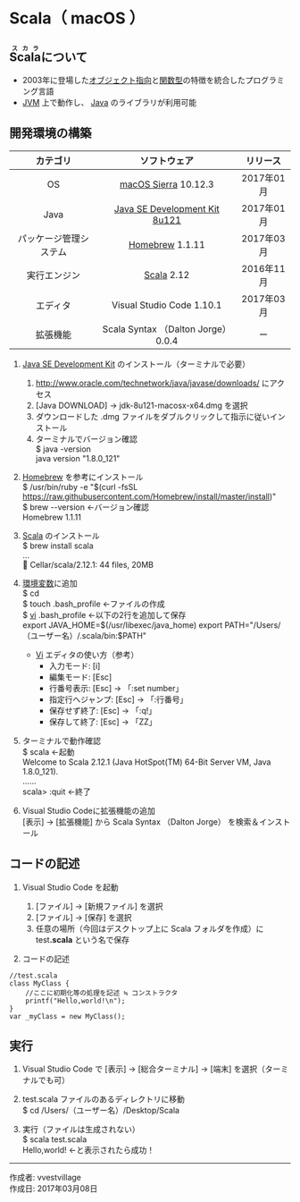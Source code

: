# Scala（ macOS ）

## <ruby>Scala<rt>スカラ</rt></ruby>について

* 2003年に登場した[オブジェクト指向](http://bit.ly/2mHlvGq)と[関数型](http://bit.ly/1KTmmNW)の特徴を統合したプログラミング言語
* [JVM](http://bit.ly/2leHp6T) 上で動作し、 [Java](https://ja.wikipedia.org/wiki/Java) のライブラリが利用可能

## 開発環境の構築

|カテゴリ|ソフトウェア|リリース|
|:--:|:--:|:--:|
|OS|[macOS Sierra](https://ja.wikipedia.org/wiki/MacOS_Sierra) 10.12.3|2017年01月|
|Java|[Java SE Development Kit 8u121](http://bit.ly/1lO1FSV)|2017年01月|
|パッケージ管理システム|[Homebrew](http://bit.ly/2mr4lzk) 1.1.11|2017年03月|
|実行エンジン|[Scala](https://ja.wikipedia.org/wiki/Scala) 2.12|2016年11月|
|エディタ|Visual Studio Code 1.10.1|2017年03月|
|拡張機能|Scala Syntax （Dalton Jorge） 0.0.4|ー|

1. [Java SE Development Kit](http://bit.ly/1lO1FSV) のインストール（ターミナルで必要）
    1. http://www.oracle.com/technetwork/java/javase/downloads/ にアクセス
    1. [Java DOWNLOAD] → jdk-8u121-macosx-x64.dmg を選択
    1. ダウンロードした .dmg ファイルをダブルクリックして指示に従いインストール
    1. ターミナルでバージョン確認  
    $ java -version  
    java version "1.8.0_121"

1. [Homebrew](https://brew.sh/index_ja.html) を参考にインストール  
    $ /usr/bin/ruby -e "$(curl -fsSL https://raw.githubusercontent.com/Homebrew/install/master/install)"  
    $ brew --version ←バージョン確認  
    Homebrew 1.1.11

1. [Scala](https://ja.wikipedia.org/wiki/Scala) のインストール  
    $ brew install scala  
    …  
    🍺  Cellar/scala/2.12.1: 44 files, 20MB

1. [環境変数](http://bit.ly/2lCIAgK)に追加  
    $ cd  
    $ touch .bash_profile ←ファイルの作成  
    $ [vi](https://ja.wikipedia.org/wiki/Vi) .bash_profile ←以下の2行を追加して保存  
    export JAVA_HOME=$(/usr/libexec/java_home)  
    export PATH="/Users/（ユーザー名）/.scala/bin:$PATH"  

    * [Vi](https://ja.wikipedia.org/wiki/Vi) エディタの使い方（参考）
        * 入力モード: [i]
        * 編集モード: [Esc]
        * 行番号表示: [Esc] → 「:set number」
        * 指定行へジャンプ: [Esc] → 「:行番号」
        * 保存せず終了: [Esc] → 「:q!」
        * 保存して終了: [Esc] → 「ZZ」

1. ターミナルで動作確認  
     $ scala ←起動  
     Welcome to Scala 2.12.1 (Java HotSpot(TM) 64-Bit Server VM, Java 1.8.0_121).  
     ……  
     scala> :quit ←終了  

1. Visual Studio Codeに拡張機能の追加  
    [表示] → [拡張機能] から Scala Syntax （Dalton Jorge） を検索＆インストール

## コードの記述

1. Visual Studio Code を起動
    1. [ファイル] → [新規ファイル] を選択
    1. [ファイル] → [保存] を選択
    1. 任意の場所（今回はデスクトップ上に Scala フォルダを作成）に test<b>.scala</b> という名で保存  

1. コードの記述
```
//test.scala
class MyClass {
    //ここに初期化等の処理を記述 ≒ コンストラクタ
    printf("Hello,world!\n");
}
var _myClass = new MyClass();
```

## 実行

1. Visual Studio Code で [表示] → [総合ターミナル] → [端末] を選択（ターミナルでも可）

1. test.scala ファイルのあるディレクトリに移動  
$ cd /Users/（ユーザー名）/Desktop/Scala

1. 実行（ファイルは生成されない）  
$ scala test.scala  
Hello,world! ←と表示されたら成功！  

***
作成者: vvestvillage  
作成日: 2017年03月08日
